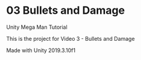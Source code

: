 # 03 Bullets and Damage

Unity Mega Man Tutorial

This is the project for Video 3 - Bullets and Damage

Made with Unity 2019.3.10f1